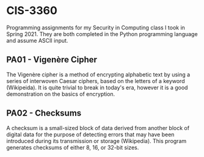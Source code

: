 # CIS-3360
Programming assignments for my Security in Computing class I took in Spring 2021. They are both completed in the Python programming language and assume ASCII input.

## PA01 - Vigenère Cipher

The Vigenère cipher is a method of encrypting alphabetic text by using a series of interwoven Caesar ciphers, based on the letters of a keyword (Wikipeida). It is quite trivial to break in today's era, however it is a good demonstration on the basics of encryption.

## PA02 - Checksums

A checksum is a small-sized block of data derived from another block of digital data for the purpose of detecting errors that may have been introduced during its transmission or storage (Wikipedia). This program generates checksums of either 8, 16, or 32-bit sizes.

